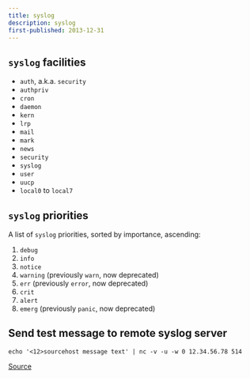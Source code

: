 ```yaml
---
title: syslog
description: syslog
first-published: 2013-12-31
---
```


`syslog` facilities
-------------------

*   `auth`, a.k.a. `security`
*   `authpriv`
*   `cron`
*   `daemon`
*   `kern`
*   `lrp`
*   `mail`
*   `mark`
*   `news`
*   `security`
*   `syslog`
*   `user`
*   `uucp`
*   `local0` to `local7`

`syslog` priorities
-------------------

A list of `syslog` priorities, sorted by importance, ascending:

1.  `debug`
2.  `info`
3.  `notice`
4.  `warning` (previously `warn`, now deprecated)
5.  `err` (previously `error`, now deprecated)
6.  `crit`
7.  `alert`
8.  `emerg` (previously `panic`, now deprecated)

Send test message to remote syslog server
-----------------------------------------

    echo '<12>sourcehost message text' | nc -v -u -w 0 12.34.56.78 514

[Source](http://nelsonslog.wordpress.com/2013/04/19/faking-out-remote-syslog-via-netcat/)
